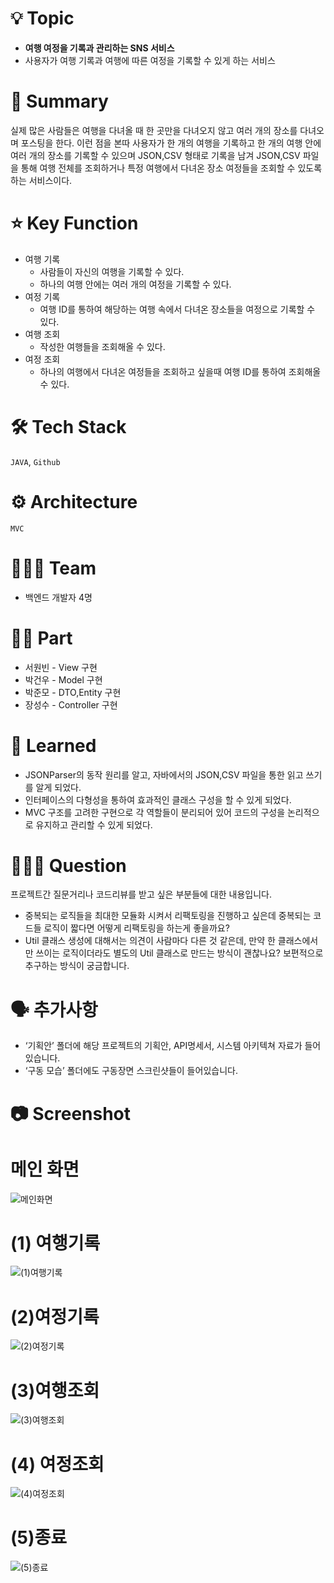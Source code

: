 # 💡 Topic

- **여행 여정을 기록과 관리하는 SNS 서비스**
- 사용자가 여행 기록과 여행에 따른 여정을 기록할 수 있게 하는 서비스




# 📝 Summary

실제 많은 사람들은 여행을 다녀올 때 한 곳만을 다녀오지 않고 여러 개의 장소를 다녀오며 포스팅을 한다. 이런 점을 본따 사용자가 한 개의 여행을 기록하고 한 개의 여행 안에 여러 개의 장소를 기록할 수 있으며 JSON,CSV 형태로 기록을 남겨 JSON,CSV 파일을 통해 여행 전체를 조회하거나 특정 여행에서  다녀온 장소 여정들을 조회할 수 있도록 하는 서비스이다.




# ⭐️ Key Function

- 여행 기록
    - 사람들이 자신의 여행을 기록할 수 있다.
    - 하나의 여행 안에는 여러 개의 여정을 기록할 수 있다.
- 여정 기록
    - 여행 ID를 통하여 해당하는 여행 속에서 다녀온 장소들을 여정으로 기록할 수 있다.
- 여행 조회
    - 작성한 여행들을 조회해올 수 있다.
- 여정 조회
    - 하나의 여행에서 다녀온 여정들을 조회하고 싶을때 여행 ID를 통하여 조회해올 수 있다.



 

# 🛠 Tech Stack

`JAVA`, `Github`



# ⚙️ Architecture

`MVC`




# 🧑🏻‍💻 Team

- 백엔드 개발자 4명




# 🤚🏻 Part

- 서원빈 - View 구현
- 박건우 - Model 구현
- 박준모 - DTO,Entity 구현
- 장성수 - Controller 구현




# 🤔 Learned

- JSONParser의 동작 원리를 알고, 자바에서의 JSON,CSV 파일을 통한 읽고 쓰기를 알게 되었다.
- 인터페이스의 다형성을 통하여 효과적인 클래스 구성을 할 수 있게 되었다.
- MVC 구조를 고려한 구현으로 각 역할들이 분리되어 있어 코드의 구성을 논리적으로 유지하고 관리할 수 있게 되었다.




# 🙋🏻‍♂️ Question

프로젝트간 질문거리나 코드리뷰를 받고 싶은 부분들에 대한 내용입니다.

- 중복되는 로직들을 최대한 모듈화 시켜서 리팩토링을 진행하고 싶은데 중복되는 코드들 로직이 짧다면 어떻게 리팩토링을 하는게 좋을까요?
- Util 클래스 생성에 대해서는 의견이 사람마다 다른 것 같은데, 만약 한 클래스에서만 쓰이는 로직이더라도 별도의 Util 클래스로 만드는 방식이 괜찮나요? 보편적으로 추구하는 방식이 궁금합니다.




# 🗣️ 추가사항

- ‘기획안’ 폴더에 해당 프로젝트의 기획안, API명세서, 시스템 아키텍쳐 자료가 들어있습니다.
- ‘구동 모습’ 폴더에도 구동장면 스크린샷들이 들어있습니다.




# 📷 Screenshot

# 메인 화면

![메인화면](https://github.com/Parkgeonmoo/SNS_Toy_Project/assets/50697545/3cf7e4b7-4737-4331-aac3-bbc25ec26775)


# (1) 여행기록

![(1)여행기록](https://github.com/Parkgeonmoo/SNS_Toy_Project/assets/50697545/74c1d3d2-a58d-46da-a8f3-468d26f988b2)


# (2)여정기록
![(2)여정기록](https://github.com/Parkgeonmoo/SNS_Toy_Project/assets/50697545/828a8bbe-4712-4908-9cbc-c1cfd1f30779)


# (3)여행조회
![(3)여행조회](https://github.com/Parkgeonmoo/SNS_Toy_Project/assets/50697545/8a449359-c410-411f-b065-8cc78625ef8d)


# (4) 여정조회

![(4)여정조회](https://github.com/Parkgeonmoo/SNS_Toy_Project/assets/50697545/bc639cba-ef7d-4f9e-94de-9d95ac13b206)


# (5)종료
![(5)종료](https://github.com/Parkgeonmoo/SNS_Toy_Project/assets/50697545/0c86d7a2-0964-4089-a732-c981365f89cb)
